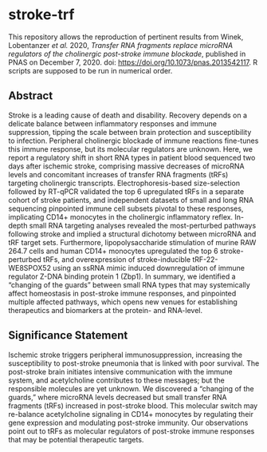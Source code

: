 # stroke-trf
This repository allows the reproduction of pertinent results from Winek, Lobentanzer _et al._ 2020, _Transfer RNA fragments replace microRNA regulators of the cholinergic post-stroke immune blockade_, published in PNAS on December 7, 2020. doi: https://doi.org/10.1073/pnas.2013542117. R scripts are supposed to be run in numerical order.

## Abstract
Stroke is a leading cause of death and disability. Recovery depends on a delicate balance between inflammatory responses and immune suppression, tipping the scale between brain protection and susceptibility to infection. Peripheral cholinergic blockade of immune reactions fine-tunes this immune response, but its molecular regulators are unknown. Here, we report a regulatory shift in short RNA types in patient blood sequenced two days after ischemic stroke, comprising massive decreases of microRNA levels and concomitant increases of transfer RNA fragments (tRFs) targeting cholinergic transcripts. Electrophoresis-based size-selection followed by RT-qPCR validated the top 6 upregulated tRFs in a separate cohort of stroke patients, and independent datasets of small and long RNA sequencing pinpointed immune cell subsets pivotal to these responses, implicating CD14+ monocytes in the cholinergic inflammatory reflex.  In-depth small RNA targeting analyses revealed the most-perturbed pathways following stroke and implied a structural dichotomy between microRNA and tRF target sets.  Furthermore, lipopolysaccharide stimulation of murine RAW 264.7 cells and human CD14+ monocytes upregulated the top 6 stroke-perturbed tRFs, and overexpression of stroke-inducible tRF-22-WE8SPOX52 using an ssRNA mimic induced downregulation of immune regulator Z-DNA binding protein 1 (Zbp1). In summary, we identified a “changing of the guards” between small RNA types that may systemically affect homeostasis in post-stroke immune responses, and pinpointed multiple affected pathways, which opens new venues for establishing therapeutics and biomarkers at the protein- and RNA-level.

## Significance Statement
Ischemic stroke triggers peripheral immunosuppression, increasing the susceptibility to post-stroke pneumonia that is linked with poor survival. The post-stroke brain initiates intensive communication with the immune system, and acetylcholine contributes to these messages; but the responsible molecules are yet unknown. We discovered a “changing of the guards,” where microRNA levels decreased but small transfer RNA fragments (tRFs) increased in post-stroke blood. This molecular switch may re-balance acetylcholine signaling in CD14+ monocytes by regulating their gene expression and modulating post-stroke immunity. Our observations point out to tRFs as molecular regulators of post-stroke immune responses that may be potential therapeutic targets.
